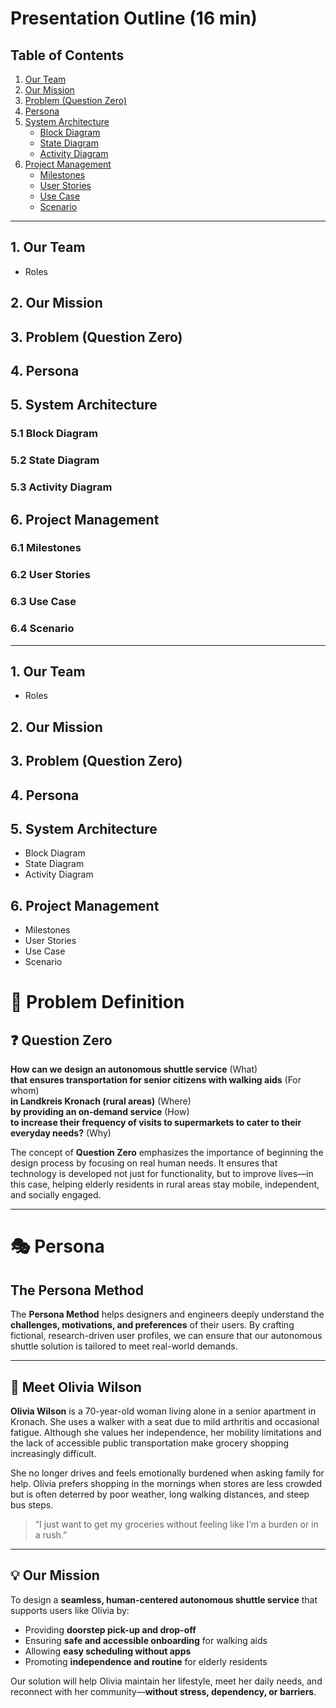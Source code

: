 # Presentation Outline (16 min)

## Table of Contents
1. [Our Team](#1-our-team)
2. [Our Mission](#2-our-mission)
3. [Problem (Question Zero)](#3-problem-question-zero)
4. [Persona](#4-persona)
5. [System Architecture](#5-system-architecture)
   - [Block Diagram](#51-block-diagram)
   - [State Diagram](#52-state-diagram)
   - [Activity Diagram](#53-activity-diagram)
6. [Project Management](#6-project-management)
   - [Milestones](#61-milestones)
   - [User Stories](#62-user-stories)
   - [Use Case](#63-use-case)
   - [Scenario](#64-scenario)

---

## 1. Our Team
- Roles

## 2. Our Mission

## 3. Problem (Question Zero)

## 4. Persona

## 5. System Architecture

### 5.1 Block Diagram

### 5.2 State Diagram

### 5.3 Activity Diagram

## 6. Project Management

### 6.1 Milestones

### 6.2 User Stories

### 6.3 Use Case

### 6.4 Scenario

---

## 1. Our Team
- Roles

## 2. Our Mission

## 3. Problem (Question Zero)

## 4. Persona

## 5. System Architecture
- Block Diagram
- State Diagram
- Activity Diagram

## 6. Project Management
- Milestones
- User Stories
- Use Case
- Scenario

# 🧠 Problem Definition

## ❓ Question Zero

**How can we design an autonomous shuttle service** (What)  
**that ensures transportation for senior citizens with walking aids** (For whom)  
**in Landkreis Kronach (rural areas)** (Where)  
**by providing an on-demand service** (How)  
**to increase their frequency of visits to supermarkets to cater to their everyday needs?** (Why)

The concept of **Question Zero** emphasizes the importance of beginning the design process by focusing on real human needs. It ensures that technology is developed not just for functionality, but to improve lives—in this case, helping elderly residents in rural areas stay mobile, independent, and socially engaged.

---

# 🎭 Persona

## The Persona Method

The **Persona Method** helps designers and engineers deeply understand the **challenges, motivations, and preferences** of their users. By crafting fictional, research-driven user profiles, we can ensure that our autonomous shuttle solution is tailored to meet real-world demands.

---

## 👵 Meet Olivia Wilson

**Olivia Wilson** is a 70-year-old woman living alone in a senior apartment in Kronach. She uses a walker with a seat due to mild arthritis and occasional fatigue. Although she values her independence, her mobility limitations and the lack of accessible public transportation make grocery shopping increasingly difficult.

She no longer drives and feels emotionally burdened when asking family for help. Olivia prefers shopping in the mornings when stores are less crowded but is often deterred by poor weather, long walking distances, and steep bus steps.

> “I just want to get my groceries without feeling like I’m a burden or in a rush.”

---

## 💡 Our Mission

To design a **seamless, human-centered autonomous shuttle service** that supports users like Olivia by:

- Providing **doorstep pick-up and drop-off**
- Ensuring **safe and accessible onboarding** for walking aids
- Allowing **easy scheduling without apps**
- Promoting **independence and routine** for elderly residents

Our solution will help Olivia maintain her lifestyle, meet her daily needs, and reconnect with her community—**without stress, dependency, or barriers**.

